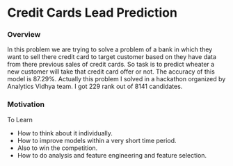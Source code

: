 # Credit Cards Lead Prediction

### Overview
In this problem we are trying to solve a problem of a bank in which they want to sell there credit card to target
customer based on they have data from there previous sales of credit cards. So task is to predict wheater a new
customer will take that credit card offer or not. The accuracy of this model is 87.29%. Actually
this problem I solved in a hackathon organized by Analytics Vidhya team. I got 229 rank out of 8141 candidates.

### Motivation 
To Learn
* How to think about it individually.
* How to improve models within a very short time period.
* Also to win the competition.
* How to do analysis and feature engineering and feature selection.

